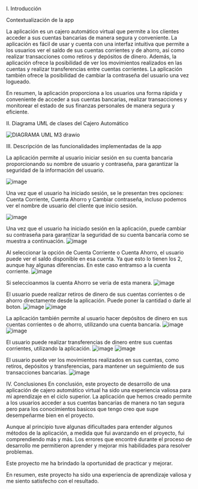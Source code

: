 I. Introducción

Contextualización de la app

La aplicación es un cajero automático virtual que permite a los clientes acceder a sus cuentas bancarias de manera segura y conveniente. La aplicación es fácil de usar y cuenta con una interfaz intuitiva que permite a los usuarios ver el saldo de sus cuentas corrientes y de ahorro, así como realizar transacciones como retiros y depósitos de dinero. Además, la aplicación ofrece la posibilidad de ver los movimientos realizados en las cuentas y realizar transferencias entre cuentas corrientes. La aplicación también ofrece la posibilidad de cambiar la contraseña del usuario una vez logueado.

En resumen, la aplicación proporciona a los usuarios una forma rápida y conveniente de acceder a sus cuentas bancarias, realizar transacciones y monitorear el estado de sus finanzas personales de manera segura y eficiente.

II. Diagrama UML de clases del Cajero Automático

![DIAGRAMA UML M3 drawio](https://user-images.githubusercontent.com/98058479/236583518-6bc94382-c4a0-4398-97a5-5bd4a93a8467.png)


III. Descripción de las funcionalidades implementadas de la app

La aplicación permite al usuario iniciar sesión en su cuenta bancaria proporcionando su nombre de usuario y contraseña, para garantizar la seguridad de la información del usuario.

![image](https://user-images.githubusercontent.com/98058479/236583706-5f8f7b28-788b-4b74-bbe7-b60d01f08ca7.png)

Una vez que el usuario ha iniciado sesión, se le presentan tres opciones: Cuenta Corriente, Cuenta Ahorro y Cambiar contraseña, incluso
podemos ver el nombre de usuario del cliente que inicio sesión.

![image](https://user-images.githubusercontent.com/98058479/236583924-cdcc8130-bb23-421b-84aa-395651c4b60a.png)

Una vez que el usuario ha iniciado sesión en la aplicación, puede cambiar su contraseña para garantizar la seguridad de su cuenta bancaria
como se muestra a continuación.
![image](https://user-images.githubusercontent.com/98058479/236584877-71fe0967-a2a1-4e1c-be71-064294ead4eb.png)


Al seleccionar la opción de Cuenta Corriente o Cuenta Ahorro, el usuario puede ver el saldo disponible en esa cuenta. Ya que esto lo tienen los 2, aunque hay algunas
diferencias. En este caso entramso a la cuenta corriente.
![image](https://user-images.githubusercontent.com/98058479/236584160-dba2571a-c99b-45af-bc12-2e0768344452.png)

Si seleccioanmos la cuenta Ahorro se veria de esta manera.
![image](https://user-images.githubusercontent.com/98058479/236584222-d2947cfc-237a-4359-9143-9eeb84fbea3e.png)

El usuario puede realizar retiros de dinero de sus cuentas corrientes o de ahorro directamente desde la aplicación. Puede poner la cantidad o darle al boton.
![image](https://user-images.githubusercontent.com/98058479/236584301-a8cddf32-659d-4ec1-a049-a2f77d1d71fb.png)
![image](https://user-images.githubusercontent.com/98058479/236584416-e839217b-13ff-420b-b198-7fff6766cd25.png)

La aplicación también permite al usuario hacer depósitos de dinero en sus cuentas corrientes o de ahorro, utilizando una cuenta bancaria.
![image](https://user-images.githubusercontent.com/98058479/236584448-edb70f9f-0575-4e83-ab21-3b4d317aa9e5.png)
![image](https://user-images.githubusercontent.com/98058479/236584473-b3ea4d43-03b8-466f-8389-bc91626f82c1.png)

 El usuario puede realizar transferencias de dinero entre sus cuentas corrientes, utilizando la aplicación.
![image](https://user-images.githubusercontent.com/98058479/236584680-52011b3d-4190-475f-a516-4840349c15e4.png)
![image](https://user-images.githubusercontent.com/98058479/236584738-13fae907-e0cb-470b-9ba6-479c076c0137.png)

El usuario puede ver los movimientos realizados en sus cuentas, como retiros, depósitos y transferencias, para mantener un seguimiento de sus transacciones bancarias.
![image](https://user-images.githubusercontent.com/98058479/236584768-ce65fbc2-0dec-496f-a9bb-49b61c60d02e.png)

IV. Conclusiones
En conclusión, este proyecto de desarrollo de una aplicación de cajero automático virtual ha sido una experiencia valiosa para mi aprendizaje en el ciclo superior. La aplicación que hemos creado permite a los usuarios acceder a sus cuentas bancarias de manera no tan segura pero para los conocimientos basicos que tengo creo que supe
desempeñarme bien en el proyecto.

Aunque al principio tuve algunas dificultades para entender algunos métodos de la aplicación, a medida que fui avanzando en el proyecto, fui comprendiendo más y más. Los errores que encontré durante el proceso de desarrollo me permitieron aprender y mejorar mis habilidades para resolver problemas.

Este proyecto me ha brindado la oportunidad de practicar y mejorar.

En resumen, este proyecto ha sido una experiencia de aprendizaje valiosa y me siento satisfecho con el resultado.

